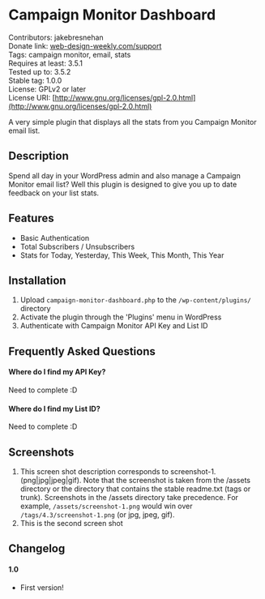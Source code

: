 # Campaign Monitor Dashboard

Contributors: jakebresnehan<br>
Donate link: [web-design-weekly.com/support](http://web-design-weekly.com/support)<br>
Tags: campaign monitor, email, stats<br>
Requires at least: 3.5.1<br>
Tested up to: 3.5.2<br>
Stable tag: 1.0.0<br>
License: GPLv2 or later<br>
License URI: [http://www.gnu.org/licenses/gpl-2.0.html](http://www.gnu.org/licenses/gpl-2.0.html)<br>

A very simple plugin that displays all the stats from you Campaign Monitor email list.

## Description

Spend all day in your WordPress admin and also manage a Campaign Monitor email list? Well this plugin is designed to give you up to date feedback on your list stats.

## Features
* Basic Authentication
* Total Subscribers / Unsubscribers
* Stats for Today, Yesterday, This Week, This Month, This Year

## Installation
1. Upload `campaign-monitor-dashboard.php` to the `/wp-content/plugins/` directory
2. Activate the plugin through the 'Plugins' menu in WordPress
3. Authenticate with Campaign Monitor API Key and List ID

## Frequently Asked Questions

#### Where do I find my API Key?

Need to complete :D

#### Where do I find my List ID?

Need to complete :D

## Screenshots
1. This screen shot description corresponds to screenshot-1.(png|jpg|jpeg|gif). Note that the screenshot is taken from
the /assets directory or the directory that contains the stable readme.txt (tags or trunk). Screenshots in the /assets
directory take precedence. For example, `/assets/screenshot-1.png` would win over `/tags/4.3/screenshot-1.png`
(or jpg, jpeg, gif).
2. This is the second screen shot

## Changelog

#### 1.0
* First version!






